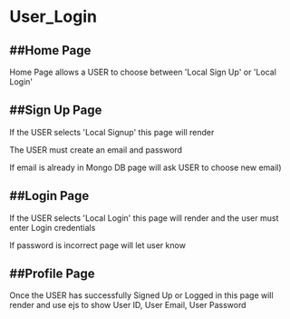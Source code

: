 # User_Login

##Home Page
-------------
Home Page allows a USER to choose between 'Local Sign Up' or 'Local Login'


##Sign Up Page
-------------
If the USER selects 'Local Signup' this page will render

The USER must create an email and password 

If email is already in Mongo DB page will ask USER to choose new email)

##Login Page
-------------
If the USER selects 'Local Login' this page will render and the user must enter Login credentials 

If password is incorrect page will let user know

##Profile Page
-------------
Once the USER has successfully Signed Up or Logged in this page will render and use ejs to show User ID, User Email, User Password
